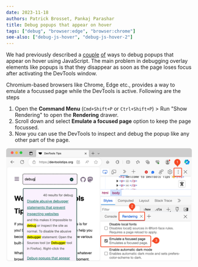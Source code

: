 ```yaml
---
date: 2023-11-18
authors: Patrick Brosset, Pankaj Parashar
title: Debug popups that appear on hover
tags: ["debug", "browser:edge", "browser:chrome"]
see-also: ["debug-js-hover", "debug-js-hover-2"]
---
```


We had previously described a [couple](https://devtoolstips.org/tips/en/debug-js-hover/) [of](https://devtoolstips.org/tips/en/debug-js-hover-2/) ways to debug popups that appear on hover using JavaScript. The main problem in debugging overlay elements like popups is that they disappear as soon as the page loses focus after activating the DevTools window.

Chromium-based browsers like Chrome, Edge etc., provides a way to emulate a focussed page while the DevTools is active. Following are the steps

1. Open the **Command Menu** (`Cmd+Shift+P` or `Ctrl+Shift+P`) > Run "Show Rendering" to open the **Rendering** drawer.
2. Scroll down and select **Emulate a focused page** option to keep the page focussed.
3. Now you can use the DevTools to inspect and debug the popup like any other part of the page.

![Screenshot depicting how to enable the focussed page option in DevTools](../../assets/img/debug-popups-on-hover.png)